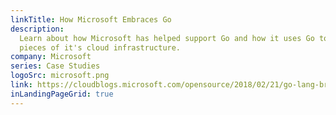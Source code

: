```yaml
---
linkTitle: How Microsoft Embraces Go
description: 
  Learn about how Microsoft has helped support Go and how it uses Go to power
  pieces of it's cloud infrastructure.
company: Microsoft
series: Case Studies
logoSrc: microsoft.png
link: https://cloudblogs.microsoft.com/opensource/2018/02/21/go-lang-brian-ketelsen-explains-fast-growth/
inLandingPageGrid: true
---
```

